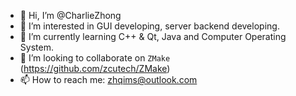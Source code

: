 - 👋 Hi, I’m @CharlieZhong
- 👀 I’m interested in GUI developing, server backend developing.
- 🌱 I’m currently learning C++ & Qt, Java and Computer Operating System.
- 💞️ I’m looking to collaborate on `ZMake` (https://github.com/zcutech/ZMake)
- 📫 How to reach me: zhqims@outlook.com

<!---
zcutech/zcutech is a ✨ special ✨ repository because its `README.md` (this file) appears on your GitHub profile.
You can click the Preview link to take a look at your changes.
--->
